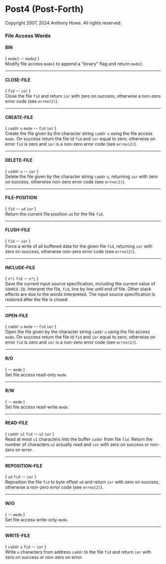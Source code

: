 Post4 (Post-Forth)
==================

Copyright 2007, 2024 Anthony Howe.  All rights reserved.


### File Access Words

#### BIN
( `mode1` -- `mode2` )  
Modify file access `mode1` to append a "binary" flag and return `mode2`.

- - -
#### CLOSE-FILE
( `fid` -- `ior` )  
Close the file `fid` and return `ior` with zero on success, otherwise a non-zero error code (see `errno(2)`).

- - -
#### CREATE-FILE
( `caddr` `u` `mode` -- `fid` `ior` )  
Create the file given by the character string `caddr` `u` using the file access `mode`.  On success return the file id `fid` and `ior` equal to zero; otherwise on error `fid` is zero and `ior` is a non-zero error code (see `errno(2)`).

- - -
#### DELETE-FILE
( `caddr` `u` -- `ior` )  
Delete the file given by the character string `caddr` `u`, returning `ior` with zero on success, otherwise non-zero error code (see `errno(2)`).

- - -
#### FILE-POSITION
( `fid` -- `ud` `ior` )  
Return the current file position `ud` for the file `fid`.

- - -
#### FLUSH-FILE
( `fid` -- `ior` )  
Force a write of all buffered data for the given file `fid`, returning `ior` with zero on success, otherwise non-zero error code (see `errno(2)`).

- - -
#### INCLUDE-FILE
( `x*i` `fid` -- `x*j` )  
Save the current input source specification, including the current value of `SOURCE-ID`.  Interpret the file, `fid`, line by line until end of file.  Other stack effects are due to the words interpreted.  The input source specification is restored after the file is closed.

- - -
#### OPEN-FILE
( `caddr` `u`  `mode` -- `fid` `ior` )  
Open the file given by the character string `caddr` `u` using the file access `mode`.  On success return the file id `fid` and `ior` equal to zero; otherwise on error `fid` is zero and `ior` is a non-zero error code (see `errno(2)`).

- - -
#### R/O
( -- `mode` )  
Set file access read-only `mode`.

- - -
#### R/W
( -- `mode` )  
Set file access read-write `mode`.

- - -
#### READ-FILE
( `caddr` `u1` `fid` -- `u2` `ior` )  
Read at most `u1` characters into the buffer `caddr` from file `fid`.  Return the number of characters `u2` actually read and `ior` with zero on success or non-zero on error.

- - -
#### REPOSITION-FILE
( `ud` `fid` -- `ior` )  
Reposition the file `fid` to byte offset `ud` and return `ior` with zero on success, otherwise a non-zero error code (see `errno(2)`).

- - -
#### W/O
( -- `mode` )  
Set file access write-only `mode`.

- - -
#### WRITE-FILE
( `caddr` `u` `fid` -- `ior` )  
Write `u` characters from address `caddr` to the file `fid` and return `ior` with zero on success or non-zero on error.
